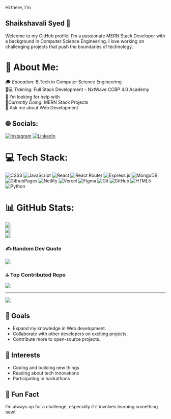 

Hi there, I'm 
## Shaikshavali Syed 👋

Welcome to my GitHub profile! I'm a passionate MERN Stack Developer with a background in Computer Science Engineering. I love working on challenging projects that push the boundaries of technology.
# 💫 About Me:
🎓 *Education:* B.Tech in Computer Science Engineering <br>👯💻 *Training:* Full Stack Development - NxtWave CCBP 4.0 Academy<br>🤝 I’m looking for help with<br>🌱*Currently Doing:* MERN Stack Projects<br>💬 Ask me about Web Development<br>

## 🌐 Socials:
[![Instagram](https://img.shields.io/badge/Instagram-%23E4405F.svg?logo=Instagram&logoColor=white)](https://instagram.com/shaiksha_syeds) 
[![LinkedIn](https://img.shields.io/badge/LinkedIn-%230077B5.svg?logo=linkedin&logoColor=white)](https://linkedin.com/in/shaikshasyed) 

# 💻 Tech Stack:
![CSS3](https://img.shields.io/badge/css3-%231572B6.svg?style=plastic&logo=css3&logoColor=white) ![JavaScript](https://img.shields.io/badge/javascript-%23323330.svg?style=plastic&logo=javascript&logoColor=%23F7DF1E) ![React](https://img.shields.io/badge/react-%2320232a.svg?style=plastic&logo=react&logoColor=%2361DAFB) ![React Router](https://img.shields.io/badge/React_Router-CA4245?style=plastic&logo=react-router&logoColor=white) ![Express.js](https://img.shields.io/badge/express.js-%23404d59.svg?style=plastic&logo=express&logoColor=%2361DAFB) ![MongoDB](https://img.shields.io/badge/MongoDB-%234ea94b.svg?style=plastic&logo=mongodb&logoColor=white) ![GithubPages](https://img.shields.io/badge/github%20pages-121013?style=plastic&logo=github&logoColor=white) ![Netlify](https://img.shields.io/badge/netlify-%23000000.svg?style=plastic&logo=netlify&logoColor=#00C7B7) ![Vercel](https://img.shields.io/badge/vercel-%23000000.svg?style=plastic&logo=vercel&logoColor=white) ![Figma](https://img.shields.io/badge/figma-%23F24E1E.svg?style=plastic&logo=figma&logoColor=white) ![Git](https://img.shields.io/badge/git-%23F05033.svg?style=plastic&logo=git&logoColor=white) ![GitHub](https://img.shields.io/badge/github-%23121011.svg?style=plastic&logo=github&logoColor=white) ![HTML5](https://img.shields.io/badge/html5-%23E34F26.svg?style=plastic&logo=html5&logoColor=white) ![Python](https://img.shields.io/badge/python-3670A0?style=plastic&logo=python&logoColor=ffdd54)


# 📊 GitHub Stats:
![](https://github-readme-stats.vercel.app/api?username=shaikshasyed&theme=vision-friendly-dark&hide_border=false&include_all_commits=false&count_private=false)<br/>
![](https://github-readme-streak-stats.herokuapp.com/?user=shaikshasyed&theme=vision-friendly-dark&hide_border=false)<br/>
![](https://github-readme-stats.vercel.app/api/top-langs/?username=shaikshasyed&theme=vision-friendly-dark&hide_border=false&include_all_commits=false&count_private=false&layout=compact)

### ✍️ Random Dev Quote
![](https://quotes-github-readme.vercel.app/api?type=horizontal&theme=radical)

### 🔝 Top Contributed Repo
![](https://github-contributor-stats.vercel.app/api?username=shaikshasyed&limit=5&theme=dark&combine_all_yearly_contributions=true)

---
[![](https://visitcount.itsvg.in/api?id=shaikshasyed&icon=2&color=5)](https://visitcount.itsvg.in)


## 🎯 Goals

- Expand my knowledge in Web development.
- Collaborate with other developers on exciting projects.
- Contribute more to open-source projects.


## 🎨 Interests

- Coding and building new things
- Reading about tech innovations
- Participating in hackathons

## 🌟 Fun Fact

I’m always up for a challenge, especially if it involves learning something new!
